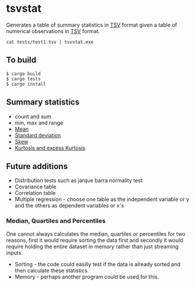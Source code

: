 # tsvstat

Generates a table of summary statistics in [TSV](https://en.wikipedia.org/wiki/Tab-separated_values) format
given a table of numerical observations in  [TSV](https://en.wikipedia.org/wiki/Tab-separated_values) format.

```
cat tests/test1.tsv | tsvstat.exe
```

## To build

```
$ cargo build
$ cargo tests
$ cargo install
```

## Summary statistics

* count and sum
* min, max and range
* [Mean](https://en.wikipedia.org/wiki/mean)
* [Standard deviation](https://en.wikipedia.org/wiki/Standard_deviation)
* [Skew](https://en.wikipedia.org/wiki/skew)
* [Kurtosis and excess Kurtosis](https://en.wikipedia.org/wiki/kurtosis)


## Future additions

* Distribution tests such as jarque barra normality test
* Covariance table
* Correlation table
* Multiple regression - choose one table as the independent variable or y and the others as dependent variables or x's

### Median, Quartiles and Percentiles

One cannot always calculates the median, quartiles or percentiles for two reasons, first it would require sorting the data first
and secondly it would require holding the entire dataset in memory rather than just streaming inputs.

* Sorting - the code could easilly test if the data is already sorted and then calculate these statistics.
* Memory - perhaps another program could be used for this.
